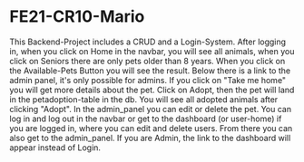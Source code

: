 ﻿# FE21-CR10-Mario

This Backend-Project includes a CRUD and a Login-System. After logging in, when you click on Home in the navbar, you will see all animals, when you click on Seniors there are only pets older than 8 years. When you click on the Available-Pets Button you will see the result. Below there is a link to the admin panel, it's only possible for admins. If you click on "Take me home" you will get more details about the pet. Click on Adopt, then the pet will land in the petadoption-table in the db. You will see all adopted animals after clicking "Adopt". In the admin_panel you can edit or delete the pet. You can log in and log out in the navbar or get to the dashboard (or user-home) if you are logged in, where you can edit and delete users. From there you can also get to the admin_panel. If you are Admin, the link to the dashboard will appear instead of Login.
